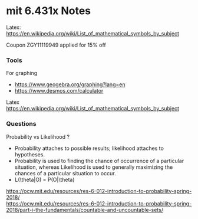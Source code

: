 # mit 6.431x Notes

Latex: https://en.wikipedia.org/wiki/List_of_mathematical_symbols_by_subject

Coupon ZGY11119949 applied for 15% off

### Tools

For graphing
* https://www.geogebra.org/graphing?lang=en
* https://www.desmos.com/calculator

Latex
https://en.wikipedia.org/wiki/List_of_mathematical_symbols_by_subject


### Questions

Probability vs Likelihood ?

* Probability attaches to possible results; likelihood attaches to hypotheses.
* Probability is used to finding the chance of occurrence of a particular situation, whereas Likelihood is used to generally maximizing the chances of a particular situation to occur.
* L(\theta|O) = P(O|\theta)


https://ocw.mit.edu/resources/res-6-012-introduction-to-probability-spring-2018/  
https://ocw.mit.edu/resources/res-6-012-introduction-to-probability-spring-2018/part-i-the-fundamentals/countable-and-uncountable-sets/
